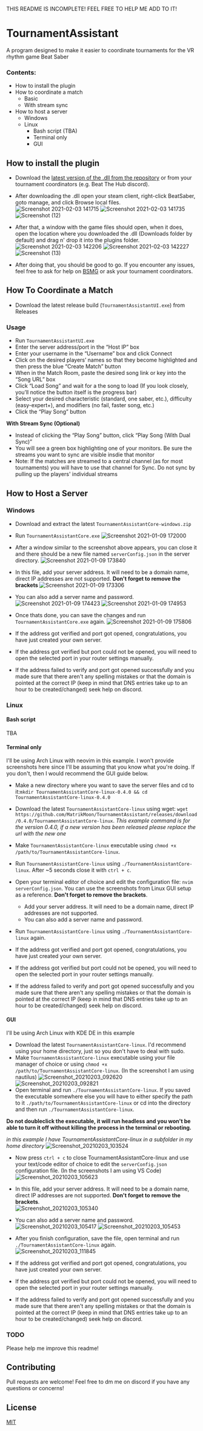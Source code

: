 THIS README IS INCOMPLETE! FEEL FREE TO HELP ME ADD TO IT!
# TournamentAssistant
A program designed to make it easier to coordinate tournaments for the VR rhythm game Beat Saber

### Contents:
  - How to install the plugin
  - How to coordinate a match
      - Basic
      - With stream sync
  - How to host a server
      - Windows
      - Linux
          - Bash script (TBA)
          - Terminal only
          - GUI
          
## How to install the plugin
- Download the [latest version of the .dll from the repository](https://github.com/MatrikMoon/TournamentAssistant/releases/download/0.4.0/TournamentAssistant.dll) or from your tournament coordinators (e.g. Beat The Hub discord).

- After downloading the .dll open your steam client, right-click BeatSaber, goto manage, and click Browse local files.
![Screenshot 2021-02-03 141715](https://user-images.githubusercontent.com/44728973/106752470-c7b32c80-662a-11eb-8cd1-fbe0a947f12d.png)
![Screenshot 2021-02-03 141735](https://user-images.githubusercontent.com/44728973/106752474-c97cf000-662a-11eb-8ae3-a9f00bd64cb4.png)
![Screenshot (12)](https://user-images.githubusercontent.com/44728973/106752477-caae1d00-662a-11eb-9882-a368d2a5f1e6.png)

- After that, a window with the game files should open, when it does, open the location where you downloaded the .dll (Downloads folder by default) and drag n' drop it into the plugins folder.
![Screenshot 2021-02-03 142206](https://user-images.githubusercontent.com/44728973/106752977-57f17180-662b-11eb-8ac9-95650ad65125.png)
![Screenshot 2021-02-03 142227](https://user-images.githubusercontent.com/44728973/106752981-588a0800-662b-11eb-9a6f-059499ae05a8.png)
![Screenshot (13)](https://user-images.githubusercontent.com/44728973/106752984-5a53cb80-662b-11eb-8a20-aa52bf8eb5d5.png)

- After doing that, you should be good to go. If you encounter any issues, feel free to ask for help on [BSMG](https://discord.gg/beatsabermods) or ask your tournament coordinators.


## How To Coordinate a Match
- Download the latest release build (`TournamentAssistantUI.exe`) from Releases

### Usage
- Run `TournamentAssistantUI.exe`
- Enter the server address/port in the “Host IP” box
- Enter your username in the “Username” box and click Connect
- Click on the desired players’ names so that they become highlighted and then press the blue “Create Match” button
- When in the Match Room, paste the desired song link or key into the “Song URL” box
- Click “Load Song” and wait for a the song to load (If you look closely, you’ll notice the button itself is the progress bar)
- Select your desired characteristic (standard, one saber, etc.), difficulty (easy-expert+), and modifiers (no fail, faster song, etc.)
- Click the “Play Song” button

 **With Stream Sync (Optional)**
- Instead of clicking the “Play Song” button, click “Play Song (With Dual Sync)”
- You will see a green box highlighting one of your monitors. Be sure the streams you want to sync are visible insdie that monitor
- Note: If the matches are streamed to a central channel (as for most tournaments) you will have to use that channel for Sync. Do not sync by pulling up the players' individual streams

## How to Host a Server
### Windows
- Download and extract the latest `TournamentAssistantCore-windows.zip`
- Run `TournamentAssistantCore.exe`
![Screenshot 2021-01-09 172000](https://user-images.githubusercontent.com/44728973/104104290-74f28900-52a7-11eb-87d7-dfb1d98a4fba.png)

- After a window similar to the screenshot above appears, you can close it and there should be a new file named `serverConfig.json` in the server directory.
![Screenshot 2021-01-09 173840](https://user-images.githubusercontent.com/44728973/104104686-ecc1b300-52a9-11eb-9d42-6a484d9a8495.png)

- In this file, add your server address. It will need to be a domain name, direct IP addresses are not supported. **Don't forget to remove the brackets**
![Screenshot 2021-01-09 173306](https://user-images.githubusercontent.com/44728973/104104615-863c9500-52a9-11eb-97ee-a38372c9b972.png)

- You can also add a server name and password.
![Screenshot 2021-01-09 174423](https://user-images.githubusercontent.com/44728973/104104831-c5b7b100-52aa-11eb-907d-b2c668463f56.png)
![Screenshot 2021-01-09 174953](https://user-images.githubusercontent.com/44728973/104104970-7d4cc300-52ab-11eb-96e6-eb4a06d95719.png)

- Once thats done, you can save the changes and run `TournamentAssistantCore.exe` again.
![Screenshot 2021-01-09 175806](https://user-images.githubusercontent.com/44728973/104105167-aa4da580-52ac-11eb-8336-2f5a7921eca2.png)

- If the address got verified and port got opened, congratulations, you have just created your own server.
- If the address got verified but port could not be opened, you will need to open the selected port in your router settings manually. 
- If the address failed to verify and port got opened successfully and you made sure that there aren't any spelling mistakes or that the domain is pointed at the correct IP (keep in mind that DNS entries take up to an hour to be created/changed) seek help on discord.

### Linux
#### Bash script
TBA

#### Terminal only
I'll be using Arch Linux with neovim in this example. I won't provide screenshots here since I'll be assuming that you know what you're doing. If you don't, then I would recommend the GUI guide below.
- Make a new directory where you want to save the server files and cd to it:`mkdir TournamentAssistantCore-linux-0.4.0 && cd TournamentAssistantCore-linux-0.4.0`

- Download the latest `TournamentAssistantCore-linux` using wget: `wget https://github.com/MatrikMoon/TournamentAssistant/releases/download/0.4.0/TournamentAssistantCore-linux`. *This example command is for the version 0.4.0, if a new version has been released please replace the url with the new one*

- Make `TournamentAssistantCore-linux` executable using `chmod +x /path/to/TournamentAssistantCore-linux`.

- Run `TournamentAssistantCore-linux` using `./TournamentAssistantCore-linux`. After ~5 seconds close it with `ctrl + c`.

- Open your terminal editor of choice and edit the configuration file: `nvim serverConfig.json`. You can use the screenshots from Linux GUI setup as a reference. **Don't forget to remove the brackets**.  
    - Add your server address. It will need to be a domain name, direct IP addresses are not supported.
    - You can also add a server name and password.
    
- Run `TournamentAssistantCore-linux` using `./TournamentAssistantCore-linux` again.

- If the address got verified and port got opened, congratulations, you have just created your own server.
- If the address got verified but port could not be opened, you will need to open the selected port in your router settings manually. 
- If the address failed to verify and port got opened successfully and you made sure that there aren't any spelling mistakes or that the domain is pointed at the correct IP (keep in mind that DNS entries take up to an hour to be created/changed) seek help on discord.

#### GUI
I'll be using Arch Linux with KDE DE in this example
- Download the latest `TournamentAssistantCore-linux`. I'd recommend using your home directory, just so you don't have to deal with sudo.
- Make `TournamentAssistantCore-linux` executable using your file manager of choice or using `chmod +x /path/to/TournamentAssistantCore-linux`. (In the screenshot I am using nautilus)
![Screenshot_20210203_092620](https://user-images.githubusercontent.com/44728973/106719154-3f209600-6602-11eb-8dff-9772e295de6a.png)
![Screenshot_20210203_092821](https://user-images.githubusercontent.com/44728973/106719162-40ea5980-6602-11eb-9164-7ebc62a68d1a.png)
- Open terminal and run `./TournamentAssistantCore-linux`. If you saved the executable somewhere else you will have to either specify the path to it `./path/to/TournamentAssistantCore-linux` or cd into the directory and then run `./TournamentAssistantCore-linux`. 

**Do not doubleclick the executable, it will run headless and you won't be able to turn it off without killing the process in the terminal or rebooting.**

*in this example I have TournamentAssistantCore-linux in a subfolder in my home directory*
![Screenshot_20210203_103524](https://user-images.githubusercontent.com/44728973/106727262-9414da00-660b-11eb-8bc5-879103bf80cf.png)
- Now press `ctrl + c` to close TournamentAssistantCore-linux and use your text/code editor of choice to edit the `serverConfig.json` configuration file. (In the screenshots I am using VS Code)
![Screenshot_20210203_105623](https://user-images.githubusercontent.com/44728973/106730110-83b22e80-660e-11eb-97e0-ee0438470075.png)

- In this file, add your server address. It will need to be a domain name, direct IP addresses are not supported. **Don't forget to remove the brackets**.               
![Screenshot_20210203_105340](https://user-images.githubusercontent.com/44728973/106730114-84e35b80-660e-11eb-820a-d04309739443.png)

- You can also add a server name and password.
![Screenshot_20210203_105417](https://user-images.githubusercontent.com/44728973/106730122-86148880-660e-11eb-8b23-d1847085cc0a.png)
![Screenshot_20210203_105453](https://user-images.githubusercontent.com/44728973/106730126-8745b580-660e-11eb-9dd8-8d9d95a5a570.png)

- After you finish configuration, save the file, open terminal and run `./TournamentAssistantCore-linux` again.
![Screenshot_20210203_111845](https://user-images.githubusercontent.com/44728973/106732992-a42fb800-6611-11eb-8479-61404f892eb5.png)

- If the address got verified and port got opened, congratulations, you have just created your own server.
- If the address got verified but port could not be opened, you will need to open the selected port in your router settings manually. 
- If the address failed to verify and port got opened successfully and you made sure that there aren't any spelling mistakes or that the domain is pointed at the correct IP (keep in mind that DNS entries take up to an hour to be created/changed) seek help on discord.

### TODO
Please help me improve this readme!

## Contributing
Pull requests are welcome! Feel free to dm me on discord if you have any questions or concerns!

## License
[MIT](https://choosealicense.com/licenses/mit/)

